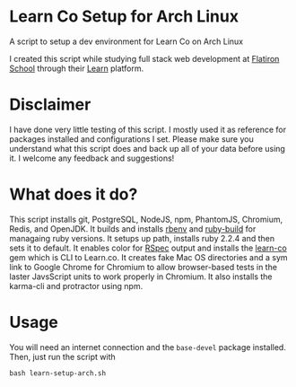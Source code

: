 # Learn Co Setup for Arch Linux
A script to setup a dev environment for Learn Co on Arch Linux

I created this script while studying full stack web development at [Flatiron School](http://flatironschool.com/) through their [Learn](https://learn.co) platform. 

# Disclaimer
I have done very little testing of this script. I mostly used it as reference for packages installed and configurations I set. Please make sure you understand what this script does and back up all of your data before using it. I welcome any feedback and suggestions!

# What does it do?
This script installs git, PostgreSQL, NodeJS, npm, PhantomJS, Chromium, Redis, and OpenJDK. It builds and installs [rbenv](https://github.com/rbenv/rbenv) and [ruby-build](https://github.com/rbenv/ruby-build) for managaing ruby versions. It setups up path, installs ruby 2.2.4 and then sets it to default. It enables color for [RSpec](https://github.com/dchelimsky/rspec) output and installs the [learn-co](https://github.com/learn-co/learn-co) gem which is CLI to Learn.co. It creates fake Mac OS directories and a sym link to Google Chrome for Chromium to allow browser-based tests in the laster JavsScript units to work properly in Chromium. It also installs the karma-cli and protractor using npm. 

# Usage
You will need an internet connection and the `base-devel` package installed. Then, just run the script with
```
bash learn-setup-arch.sh
```
